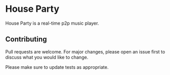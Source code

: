 # House Party

House Party is a real-time p2p music player.

## Contributing
Pull requests are welcome. For major changes, please open an issue first to discuss what you would like to change.

Please make sure to update tests as appropriate.
